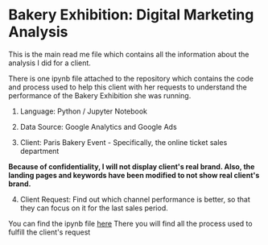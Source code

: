 # Bakery Exhibition: Digital Marketing Analysis
This is the main read me file which contains all the information about the analysis I did for a client.

There is one ipynb file attached to the repository which contains the code and process used to help this client with her requests to understand the performance of the Bakery Exhibition she was running.

1. Language: Python / Jupyter Notebook

2. Data Source: Google Analytics and Google Ads

3. Client: Paris Bakery Event - Specifically, the online ticket sales department

**Because of confidentiality, I will not display client's real brand. Also, the landing pages and keywords have been modified to not show real client's brand.**

4. Client Request: Find out which channel performance is better, so that they can focus on it for the last sales period.

You can find the ipynb file [here](https://github.com/andreszetaeme/Project-1_Python-Data-Analysis/blob/main/Bakery_Fest_Digital_Marketing_Analysis.ipynb)
There you will find all the process used to fulfill the client's request
